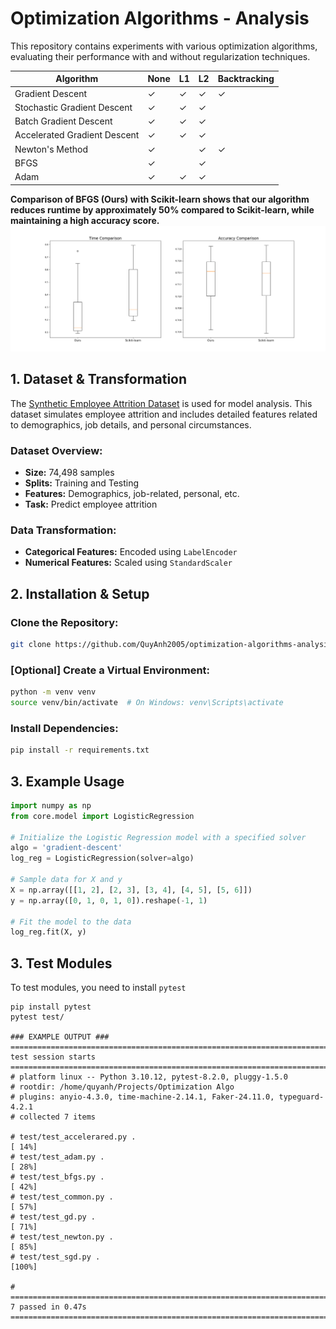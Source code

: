 # Optimization Algorithms - Analysis

This repository contains experiments with various optimization algorithms, evaluating their performance with and without regularization techniques.

| **Algorithm**                | **None** | **L1** | **L2** | **Backtracking** |
|------------------------------|---------|--------|--------|-----------------|
| Gradient Descent              | ✓       | ✓      | ✓      | ✓               |
| Stochastic Gradient Descent   | ✓       | ✓      | ✓      |                 |
| Batch Gradient Descent        | ✓       | ✓      | ✓      |                 |
| Accelerated Gradient Descent  | ✓       | ✓      | ✓      |                 |
| Newton's Method               | ✓       |        | ✓      | ✓               |
| BFGS                          | ✓       |        | ✓      |                 |
| Adam                          | ✓       | ✓      | ✓      |                 |

**Comparison of BFGS (Ours) with Scikit-learn shows that our algorithm reduces runtime by approximately 50% compared to Scikit-learn, while maintaining a high accuracy score.**
![Comparison of BFGS (Our) with Scikit-learn](./assets/comparison.png)

## 1. Dataset & Transformation

The [Synthetic Employee Attrition Dataset](https://www.kaggle.com/datasets/stealthtechnologies/employee-attrition-dataset) is used for model analysis. This dataset simulates employee attrition and includes detailed features related to demographics, job details, and personal circumstances.

### Dataset Overview:
- **Size:** 74,498 samples
- **Splits:** Training and Testing
- **Features:** Demographics, job-related, personal, etc.
- **Task:** Predict employee attrition

### Data Transformation:
- **Categorical Features:** Encoded using `LabelEncoder`
- **Numerical Features:** Scaled using `StandardScaler`

## 2. Installation & Setup

### Clone the Repository:
```bash
git clone https://github.com/QuyAnh2005/optimization-algorithms-analysis.git
```

### [Optional] Create a Virtual Environment:
```bash
python -m venv venv
source venv/bin/activate  # On Windows: venv\Scripts\activate
```

### Install Dependencies:
```bash
pip install -r requirements.txt
```

## 3. Example Usage

```python
import numpy as np
from core.model import LogisticRegression

# Initialize the Logistic Regression model with a specified solver
algo = 'gradient-descent'
log_reg = LogisticRegression(solver=algo)

# Sample data for X and y
X = np.array([[1, 2], [2, 3], [3, 4], [4, 5], [5, 6]])
y = np.array([0, 1, 0, 1, 0]).reshape(-1, 1)

# Fit the model to the data
log_reg.fit(X, y)
```
## 3. Test Modules
To test modules, you need to install `pytest`
```
pip install pytest
pytest test/

### EXAMPLE OUTPUT ###
======================================================================== test session starts =========================================================================
# platform linux -- Python 3.10.12, pytest-8.2.0, pluggy-1.5.0
# rootdir: /home/quyanh/Projects/Optimization Algo
# plugins: anyio-4.3.0, time-machine-2.14.1, Faker-24.11.0, typeguard-4.2.1
# collected 7 items                                                                                                                                                    

# test/test_accelerared.py .                                                                                                                                     [ 14%]
# test/test_adam.py .                                                                                                                                            [ 28%]
# test/test_bfgs.py .                                                                                                                                            [ 42%]
# test/test_common.py .                                                                                                                                          [ 57%]
# test/test_gd.py .                                                                                                                                              [ 71%]
# test/test_newton.py .                                                                                                                                          [ 85%]
# test/test_sgd.py .                                                                                                                                             [100%]

# ========================================================================= 7 passed in 0.47s ==========================================================================
```
